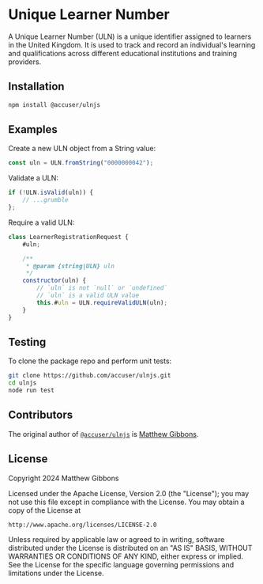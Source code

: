 # Unique Learner Number

A Unique Learner Number (ULN) is a unique identifier assigned to learners in the United Kingdom. It is used to track and record an individual's learning and qualifications across different educational institutions and training providers.

## Installation

```sh
npm install @accuser/ulnjs
```

## Examples

Create a new ULN object from a String value:

```js
const uln = ULN.fromString("0000000042");
```

Validate a ULN:

```js
if (!ULN.isValid(uln)) {
    // ...grumble
};
```

Require a valid ULN:

```js
class LearnerRegistrationRequest {
    #uln;

    /**
     * @param {string|ULN} uln
     */
    constructor(uln) {
        // `uln` is not `null` or `undefined`
        // `uln` is a valid ULN value
        this.#uln = ULN.requireValidULN(uln);
    }
}
```

## Testing

To clone the package repo and perform unit tests:

```sh
git clone https://github.com/accuser/ulnjs.git
cd ulnjs
node run test
```

## Contributors

The original author of [`@accuser/ulnjs`](https://github.com/accuser/ulnjs) is [Matthew Gibbons](https://github.com/accuser).

## License

Copyright 2024 Matthew Gibbons

Licensed under the Apache License, Version 2.0 (the "License");
you may not use this file except in compliance with the License.
You may obtain a copy of the License at

    http://www.apache.org/licenses/LICENSE-2.0

Unless required by applicable law or agreed to in writing, software
distributed under the License is distributed on an "AS IS" BASIS,
WITHOUT WARRANTIES OR CONDITIONS OF ANY KIND, either express or implied.
See the License for the specific language governing permissions and
limitations under the License.
